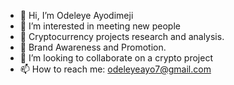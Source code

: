 - 👋 Hi, I’m Odeleye Ayodimeji 
- 👀 I’m interested in meeting new people 
- 🌱 Cryptocurrency projects research and analysis.
- 🌱 Brand Awareness and Promotion.
- 💞️ I’m looking to collaborate on  a crypto project
- 📫 How to reach me: odeleyeayo7@gmail.com

<!---
Samdam2020/Samdam2020 is a ✨ special ✨ repository because its `README.md` (this file) appears on your GitHub profile.
You can click the Preview link to take a look at your changes.
--->
